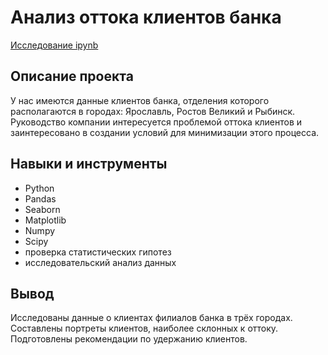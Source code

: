 # Анализ оттока клиентов банка
[Исследование ipynb](https://github.com/Stinkovoy/Yandex_Practicum/blob/Practice/Анализ%20оттока%20клиентов/Project_9.ipynb)
## Описание проекта
У нас имеются данные клиентов банка, отделения которого располагаются в городах: Ярославль, Ростов Великий и Рыбинск. Руководство компании интересуется проблемой оттока клиентов и заинтересовано в создании условий для минимизации этого процесса.
## Навыки и инструменты
- Python
- Pandas
- Seaborn
- Matplotlib
- Numpy
- Scipy
- проверка статистических гипотез
- исследовательский анализ данных
## Вывод
Исследованы данные о клиентах филиалов банка в трёх городах. Составлены портреты клиентов, наиболее склонных к оттоку. Подготовлены рекомендации по удержанию клиентов.

